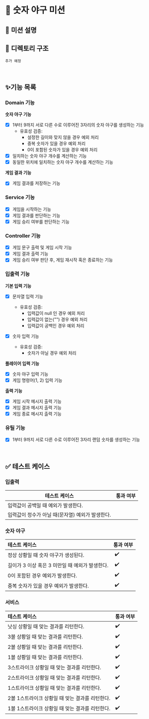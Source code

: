 # 🥎 숫자 야구 미션

## 📌 미션 설명


## 📂 디렉토리 구조
```
추가 예정
```

<br/>

## ✨기능 목록

### Domain 기능

**숫자 야구 기능**
- [X] 1부터 9까지 서로 다른 수로 이루어진 3자리의 숫자 야구를 생성하는 기능
  - 유효성 검증:
    - 설정한 길이와 맞지 않을 경우 예외 처리
    - 중복 숫자가 있을 경우 예외 처리
    - 0이 포함된 숫자가 있을 경우 예외 처리
- [X] 일치하는 숫자 야구 개수를 계산하는 기능
- [X] 동일한 위치에 일치하는 숫자 야구 개수를 계산하는 기능 

**게임 결과 기능**
- [X] 게임 결과를 저장하는 기능

### Service 기능
- [X] 게임을 시작하는 기능
- [X] 게임 결과를 판단하는 기능
- [X] 게임 승리 여부를 판단하는 기능

### Controller 기능
- [X] 게임 문구 출력 및 게임 시작 기능
- [X] 게임 결과 출력 기능
- [X] 게임 승리 여부 판단 후, 게임 재시작 혹은 종료하는 기능 

### 입출력 기능

**기본 입력 기능**
- [X] 문자열 입력 기능
  - 유효성 검증:
    - 입력값이 null 인 경우 예외 처리
    - 입력값이 없는("") 경우 예외 처리
    - 입력값이 공백인 경우 예외 처리

- [X] 숫자 입력 기능
  - 유효성 검증:
    - 숫자가 아닐 경우 예외 처리

**플레이어 입력 기능**
- [X] 숫자 야구 입력 기능
- [X] 게임 명령어(1, 2) 입력 기능

**출력 기능**

- [X] 게임 시작 메시지 출력 기능
- [X] 게임 결과 메시지 출력 기능
- [X] 게임 종료 메시지 출력 기능

### 유틸 기능
- [X] 1부터 9까지 서로 다른 수로 이루어진 3자리 랜덤 숫자를 생성하는 기능

<br/>

## ✅ 테스트 케이스
### 입출력
| 테스트 케이스                      | 통과 여부 |
|------------------------------|-------|
| 입력값이 공백일 때 예외가 발생한다.         |       |
| 입력값이 정수가 아닐 때(문자열) 예외가 발생한다. |       |

### 숫자 야구
| 테스트 케이스                       | 통과 여부    |
|:------------------------------|:---------|
| 정상 상황일 때 숫자 야구가 생성된다.         | ️   ✔️   |
| 길이가 3 이상 혹은 3 미만일 때 예외가 발생한다. | ️   ✔️   |
| 0이 포함된 경우 예외가 발생한다.           | ️️   ✔️  |
| 중복 숫자가 있을 경우 예외가 발생한다.        | ️     ✔️ |

### 서비스
| 테스트 케이스                      | 통과 여부 |
|:-----------------------------|:------|
| 낫싱 상황일 때 맞는 결과를 리턴한다.        | ✔️    |
| 3볼 상황일 때 맞는 결과를 리턴한다.        | ✔️    |
| 2볼 상황일 때 맞는 결과를 리턴한다.        | ✔️    |
| 1볼 상황일 때 맞는 결과를 리턴한다.        | ✔️    |
| 3스트라이크 상황일 때 맞는 결과를 리턴한다.    | ✔️    |
| 2스트라이크 상황일 때 맞는 결과를 리턴한다.    | ✔️    |
| 1스트라이크 상황일 때 맞는 결과를 리턴한다.    | ✔️ ️  |
| 2볼 1스트라이크 상황일 때 맞는 결과를 리턴한다. | ✔️  ️ |
| 1볼 1스트라이크 상황일 때 맞는 결과를 리턴한다. | ✔️  ️ |
